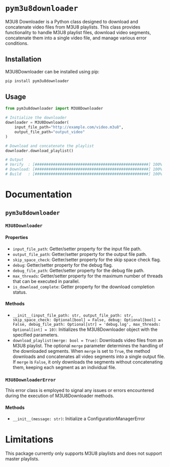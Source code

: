 # `pym3u8downloader`

M3U8 Downloader is a Python class designed to download and concatenate video files from M3U8 playlists. This class
provides functionality to handle M3U8 playlist files, download video segments, concatenate them into a single video
file, and manage various error conditions.

## Installation

M3U8Downloader can be installed using pip:

```bash
pip install pym3u8downloader
```

## Usage

````python
from pym3u8downloader import M3U8Downloader

# Initialize the downloader
downloader = M3U8Downloader(
    input_file_path="http://example.com/video.m3u8",
    output_file_path="output_video"
)

# Download and concatenate the playlist
downloader.download_playlist()

# Output
# Verify  : [##################################################] 100%
# Download: [##################################################] 100%
# Build   : [##################################################] 100%
````

# Documentation

## `pym3u8downloader`

### `M3U8Downloader`

#### Properties

- `input_file_path`: Getter/setter property for the input file path.
- `output_file_path`: Getter/setter property for the output file path.
- `skip_space_check`: Getter/setter property for the skip space check flag.
- `debug`: Getter/setter property for the debug flag.
- `debug_file_path`: Getter/setter property for the debug file path.
- `max_threads`: Getter/setter property for the maximum number of threads that can be executed in parallel.
- `is_download_complete`: Getter property for the download completion status.

#### Methods

- `__init__(input_file_path: str, output_file_path: str, skip_space_check: Optional[bool] = False, debug: Optional[bool] = False, debug_file_path: Optional[str] = 'debug.log', max_threads: Optional[int] = 10)`:
  Initializes the M3U8Downloader object with the specified parameters.
- `download_playlist(merge: bool = True)`: Downloads video files from an M3U8 playlist. The optional `merge`
  parameter determines the handling of the downloaded segments. When `merge` is set to `True`, the method downloads and
  concatenates all video segments into a single output file. If `merge` is `False`, it only downloads the segments
  without concatenating them, keeping each segment as an individual file.

### `M3U8DownloaderError`

This error class is employed to signal any issues or errors encountered during the execution of M3U8Downloader methods.

#### Methods

- `__init__(message: str)`: Initialize a ConfigurationManagerError

# Limitations

This package currently only supports M3U8 playlists and does not support master playlists.